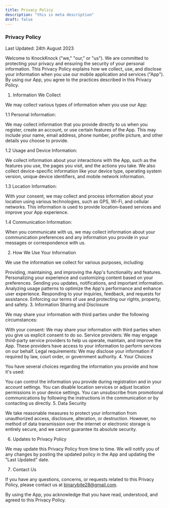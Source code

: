 ```yaml
---
title: Privacy Policy
description: "this is meta description"
draft: false
---
```


### Privacy Policy

Last Updated: 24th August 2023

Welcome to KnockKnock ("we," "our," or "us"). We are committed to protecting your privacy and ensuring the security of your personal information. This Privacy Policy explains how we collect, use, and disclose your information when you use our mobile application and services ("App"). By using our App, you agree to the practices described in this Privacy Policy.

1. Information We Collect

We may collect various types of information when you use our App:

1.1 Personal Information:

We may collect information that you provide directly to us when you register, create an account, or use certain features of the App. This may include your name, email address, phone number, profile picture, and other details you choose to provide.

1.2 Usage and Device Information:

We collect information about your interactions with the App, such as the features you use, the pages you visit, and the actions you take. We also collect device-specific information like your device type, operating system version, unique device identifiers, and mobile network information.

1.3 Location Information:

With your consent, we may collect and process information about your location using various technologies, such as GPS, Wi-Fi, and cellular networks. This information is used to provide location-based services and improve your App experience.

1.4 Communication Information:

When you communicate with us, we may collect information about your communication preferences and any information you provide in your messages or correspondence with us.

2. How We Use Your Information

We use the information we collect for various purposes, including:

Providing, maintaining, and improving the App's functionality and features.
Personalizing your experience and customizing content based on your preferences.
Sending you updates, notifications, and important information.
Analyzing usage patterns to optimize the App's performance and enhance user experience.
Responding to your inquiries, feedback, and requests for assistance.
Enforcing our terms of use and protecting our rights, property, and safety.
3. Information Sharing and Disclosure

We may share your information with third parties under the following circumstances:

With your consent: We may share your information with third parties when you give us explicit consent to do so.
Service providers: We may engage third-party service providers to help us operate, maintain, and improve the App. These providers have access to your information to perform services on our behalf.
Legal requirements: We may disclose your information if required by law, court order, or government authority.
4. Your Choices

You have several choices regarding the information you provide and how it's used:

You can control the information you provide during registration and in your account settings.
You can disable location services or adjust location permissions in your device settings.
You can unsubscribe from promotional communications by following the instructions in the communication or by contacting us directly.
5. Data Security

We take reasonable measures to protect your information from unauthorized access, disclosure, alteration, or destruction. However, no method of data transmission over the internet or electronic storage is entirely secure, and we cannot guarantee its absolute security.

6. Updates to Privacy Policy

We may update this Privacy Policy from time to time. We will notify you of any changes by posting the updated policy in the App and updating the "Last Updated" date.

7. Contact Us

If you have any questions, concerns, or requests related to this Privacy Policy, please contact us at binarybite28@gmail.com.

By using the App, you acknowledge that you have read, understood, and agreed to this Privacy Policy.